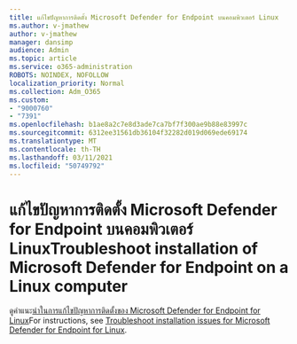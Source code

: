 ```yaml
---
title: แก้ไขปัญหาการติดตั้ง Microsoft Defender for Endpoint บนคอมพิวเตอร์ Linux
ms.author: v-jmathew
author: v-jmathew
manager: dansimp
audience: Admin
ms.topic: article
ms.service: o365-administration
ROBOTS: NOINDEX, NOFOLLOW
localization_priority: Normal
ms.collection: Adm_O365
ms.custom:
- "9000760"
- "7391"
ms.openlocfilehash: b1ae8a2c7e8d3ade7ca7bf7f300ae9b88e83997c
ms.sourcegitcommit: 6312ee31561db36104f32282d019d069ede69174
ms.translationtype: MT
ms.contentlocale: th-TH
ms.lasthandoff: 03/11/2021
ms.locfileid: "50749792"
---
```

# <a name="troubleshoot-installation-of-microsoft-defender-for-endpoint-on-a-linux-computer"></a><span data-ttu-id="5971a-102">แก้ไขปัญหาการติดตั้ง Microsoft Defender for Endpoint บนคอมพิวเตอร์ Linux</span><span class="sxs-lookup"><span data-stu-id="5971a-102">Troubleshoot installation of Microsoft Defender for Endpoint on a Linux computer</span></span>

<span data-ttu-id="5971a-103">ดูคําแนะ[นําในการแก้ไขปัญหาการติดตั้งของ Microsoft Defender for Endpoint for Linux](https://go.microsoft.com/fwlink/?linkid=2144673)</span><span class="sxs-lookup"><span data-stu-id="5971a-103">For instructions, see [Troubleshoot installation issues for Microsoft Defender for Endpoint for Linux](https://go.microsoft.com/fwlink/?linkid=2144673).</span></span>
